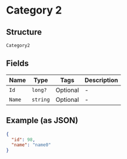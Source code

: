 
# Category 2

## Structure

`Category2`

## Fields

| Name | Type | Tags | Description |
|  --- | --- | --- | --- |
| `Id` | `long?` | Optional | - |
| `Name` | `string` | Optional | - |

## Example (as JSON)

```json
{
  "id": 98,
  "name": "name0"
}
```

